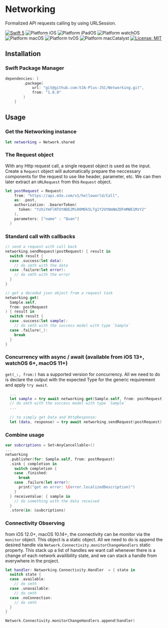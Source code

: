 # Networking
Formalized API requests calling by using URLSession.

<p align="left">
<a href="https://developer.apple.com/swift"><img src="https://img.shields.io/badge/language-Swift%205.5-brightgreen" alt="Swift 5" /></a>
<img src="https://img.shields.io/badge/platform-iOS-blue.svg?style=flat" alt="Platform iOS" />
<img src="https://img.shields.io/badge/platform-iPadOS-red.svg?style=flat" alt="Platform iPadOS" />
<img src="https://img.shields.io/badge/platform-watchOS-orange.svg?style=flat" alt="Platform watchOS" />
<img src="https://img.shields.io/badge/platform-macOS-cyan.svg?style=flat" alt="Platform macOS" />
<img src="https://img.shields.io/badge/platform-tvOS-purple.svg?style=flat" alt="Platform tvOS" />
<img src="https://img.shields.io/badge/platform-Catalyst-brown.svg?style=flat" alt="Platform macCatalyst" />
<a href="https://raw.githubusercontent.com/urjhams/Networking/main/LICENSE"><img src="https://img.shields.io/badge/license-MIT-red" alt="License: MIT" /></a>
</p>

## Installation

### Swift Package Manager

```Swift
dependencies: [
        .package(
            url: "git@github.com:VJA-Plus-JSC/Networking.git",
            from: "1.0.0"
        )
    ]
```

## Usage

### Get the Networking instance
```Swift
let networking = Network.shared
```

### The Request object
With any Http request call, a single request object is used as the input. Create a `Request` object will automatically prepare the neccessary components for the request to use like header, parameter, etc. We can then later extract an `URLRequest` from this `Request` object.
```Swift
let postRequest = Request(
    from: "https://api.m3o.com/v1/helloworld/Call",
    as: .post,
    authorization: .bearerToken(
      token: "YzhiYmFlNTUtNDE2Mi00MDk5LTg1Y2UtNmNmZDFmMWE1MzY2"
    ),
    parameters: ["name" : "Quan"]
  )
```

### Standard call with callbacks
```Swift
// send a request with call back
networking.sendRequest(postRequest) { result in
  switch result {
  case .success(let data):
    // do smth with the data
  case .failure(let error):
    // do smth with the error
  }
}

// get a decoded json object from a request task
networking.get(
  Sample.self,
  from: postRequest
) { result in
  switch result {
  case .success(let sample):
    // do smth with the success model with type `Sample`
  case .failure(_):
    break
  }
}
```

### Concurrency with async / await (available from iOS 13+, watchOS 6+, macOS 11+)
`get(_:, from:)` has a supported version for concurrency. All we need to do is declare the output with the expected Type for the generic requirement and apply `try await`.
```Swift
  ...
  let sample = try await networking.get(Sample.self, from: postRequest)
  // do smth with the success model with type `Sample`
  ...
  
  // to simply get Data and HttpResponse:
  let (data, response) = try await networking.sendRequest(postRequest)
```

### Combine usage
```Swift
var subcriptions = Set<AnyCancellable>()
...
networking
  .publisher(for: Sample.self, from: postRequest)
  .sink { completion in
    switch completion {
    case .finished:
      break
    case .failure(let error):
      print("got an error: \(error.localizedDescription)")
    }
  } receiveValue: { sample in
    // do something with the data received
  }
  .store(in: &subcriptions)
```

### Connectivity Observing
from iOS 12.0+, macOS 10.14+, the connectivity can be monitor via the `monitor` object. This object is a static object. All we need to do is append the desired handle via `Network.Connectivity.monitorChangeHandlers` static property. This stack up a list of handles we want call whenever there is a change of each network availibility state, and we can stack a handle from everywhere in the project.
```Swift
let handler: Networking.Connectivity.Handler  = { state in
  switch state {
  case .available:
    // do smth
  case .unavailable:
    // do smth
  case .noConnection:
    // do smth
  }
}

Network.Connectivity.monitorChangeHandlers.append(handler)
```
